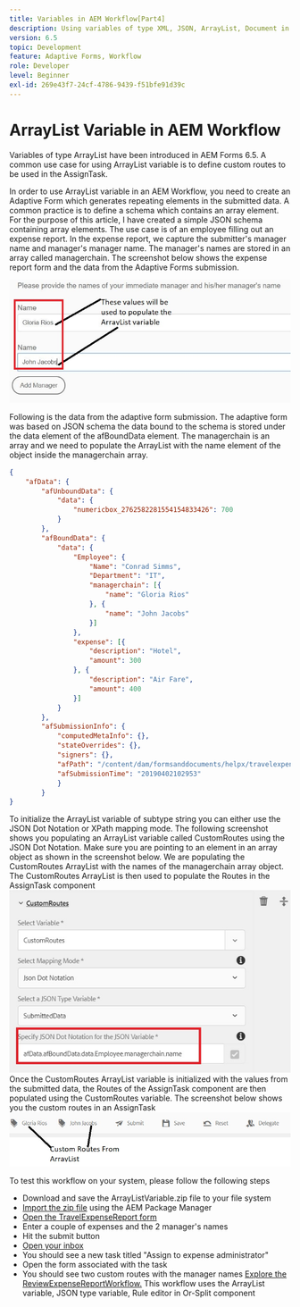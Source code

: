 ```yaml
---
title: Variables in AEM Workflow[Part4]
description: Using variables of type XML, JSON, ArrayList, Document in an AEM workflow
version: 6.5
topic: Development
feature: Adaptive Forms, Workflow
role: Developer
level: Beginner
exl-id: 269e43f7-24cf-4786-9439-f51bfe91d39c
---
```

# ArrayList Variable in AEM Workflow

Variables of type ArrayList have been introduced in AEM Forms 6.5. A common use case for using ArrayList variable is to define custom routes to be used in the AssignTask. 

In order to use ArrayList variable in an AEM Workflow, you need to create an Adaptive Form which generates repeating elements in the submitted data. A common practice is to define a schema which contains an array element. For the purpose of this article, I have created a simple JSON schema containing array elements. The use case is of an employee filling out an expense report. In the expense report, we capture the submitter's manager name and manager's manager name. The manager's names are stored in an array called managerchain. The screenshot below shows the expense report form and the data from the Adaptive Forms submission.

![expensereport](assets/expensereport.jpg)

Following is the data from the adaptive form submission. The adaptive form was based on JSON schema the data bound to the schema is stored under the data element of the afBoundData element. The managerchain is an array and we need to populate the ArrayList with the name element of the object inside the managerchain array.

```json
{
    "afData": {
        "afUnboundData": {
            "data": {
                "numericbox_2762582281554154833426": 700
            }
        },
        "afBoundData": {
            "data": {
                "Employee": {
                    "Name": "Conrad Simms",
                    "Department": "IT",
                    "managerchain": [{
                        "name": "Gloria Rios"
                    }, {
                        "name": "John Jacobs"
                    }]
                },
                "expense": [{
                    "description": "Hotel",
                    "amount": 300
                }, {
                    "description": "Air Fare",
                    "amount": 400
                }]
            }
        },
        "afSubmissionInfo": {
            "computedMetaInfo": {},
            "stateOverrides": {},
            "signers": {},
            "afPath": "/content/dam/formsanddocuments/helpx/travelexpensereport",
            "afSubmissionTime": "20190402102953"
            }
        }
}
```

To initialize the ArrayList variable of subtype string you can either use the JSON Dot Notation or XPath mapping mode. The following screenshot shows you populating an ArrayList variable called CustomRoutes using the JSON Dot Notation. Make sure you are pointing to an element in an array object as shown in the screenshot below. We are populating the  CustomRoutes ArrayList with the names of the managerchain array object.
The CustomRoutes ArrayList is then used to populate the Routes in the AssignTask component
![customroutes](assets/arraylist.jpg)
Once the CustomRoutes ArrayList variable is initialized with the values from the submitted data, the Routes of the AssignTask component are then populated using the CustomRoutes variable. The screenshot below shows you the custom routes in an AssignTask 
![asingtask](assets/customactions.jpg)

To test this workflow on your system, please follow the following steps

* Download and save the ArrayListVariable.zip file to your file system
* [Import the zip file](assets/arraylistvariable.zip) using the AEM Package Manager
* [Open the TravelExpenseReport form](http://localhost:4502/content/dam/formsanddocuments/helpx/travelexpensereport/jcr:content?wcmmode=disabled)
* Enter a couple of expenses and the 2 manager's names
* Hit the submit button
* [Open your inbox](http://localhost:4502/aem/inbox)
* You should see a new task titled "Assign to expense administrator"
* Open the form associated with the task
* You should see two custom routes with the manager names
[Explore the ReviewExpenseReportWorkflow.](http://localhost:4502/editor.html/conf/global/settings/workflow/models/ReviewExpenseReport.html) This workflow uses the ArrayList variable,  JSON type variable, Rule editor in Or-Split component
